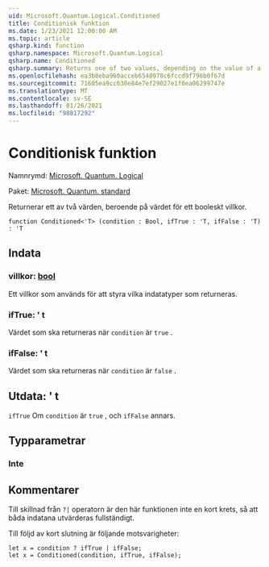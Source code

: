 ```yaml
---
uid: Microsoft.Quantum.Logical.Conditioned
title: Conditionisk funktion
ms.date: 1/23/2021 12:00:00 AM
ms.topic: article
qsharp.kind: function
qsharp.namespace: Microsoft.Quantum.Logical
qsharp.name: Conditioned
qsharp.summary: Returns one of two values, depending on the value of a Boolean condition.
ms.openlocfilehash: ea3b8eba960acceb6540978c6fccd9f796b0f67d
ms.sourcegitcommit: 71605ea9cc630e84e7ef29027e1f0ea06299747e
ms.translationtype: MT
ms.contentlocale: sv-SE
ms.lasthandoff: 01/26/2021
ms.locfileid: "98817292"
---
```

# <a name="conditioned-function"></a>Conditionisk funktion

Namnrymd: [Microsoft. Quantum. Logical](xref:Microsoft.Quantum.Logical)

Paket: [Microsoft. Quantum. standard](https://nuget.org/packages/Microsoft.Quantum.Standard)


Returnerar ett av två värden, beroende på värdet för ett booleskt villkor.

```qsharp
function Conditioned<'T> (condition : Bool, ifTrue : 'T, ifFalse : 'T) : 'T
```


## <a name="input"></a>Indata

### <a name="condition--bool"></a>villkor: [bool](xref:microsoft.quantum.lang-ref.bool)

Ett villkor som används för att styra vilka indatatyper som returneras.


### <a name="iftrue--t"></a>ifTrue: ' t

Värdet som ska returneras när `condition` är `true` .


### <a name="iffalse--t"></a>ifFalse: ' t

Värdet som ska returneras när `condition` är `false` .



## <a name="output--t"></a>Utdata: ' t

`ifTrue` Om `condition` är `true` , och `ifFalse` annars.

## <a name="type-parameters"></a>Typparametrar

### <a name="t"></a>Inte



## <a name="remarks"></a>Kommentarer

Till skillnad från `?|` operatorn är den här funktionen inte en kort krets, så att båda indatana utvärderas fullständigt.

Till följd av kort slutning är följande motsvarigheter:

```qsharp
let x = condition ? ifTrue | ifFalse;
let x = Conditioned(condition, ifTrue, ifFalse);
```
